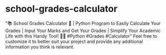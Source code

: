 # school-grades-calculator
"📚 School Grades Calculator 🧮 | Python Program to Easily Calculate Your Grades | Input Your Marks and Get Your Grades | Simplify Your Academic Life with this Handy Tool! 💯🔢 #Python #Grades #Calculator"  Feel free to customize it to better suit your project and provide any additional information you think is relevant.
